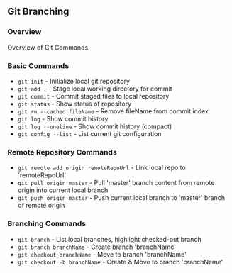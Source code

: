 ## Git Branching

### Overview

Overview of Git Commands

### Basic Commands

* `git init` - Initialize local git repository
* `git add .` - Stage local working directory for commit
* `git commit` - Commit staged files to local repository
* `git status` - Show status of repository
* `git rm --cached fileName` - Remove fileName from commit index
* `git log` - Show commit history
* `git log --oneline` - Show commit history (compact)
* `git config --list` - List current git configuration

### Remote Repository Commands

* `git remote add origin remoteRepoUrl` - Link local repo to 'remoteRepoUrl'
* `git pull origin master` - Pull 'master' branch content from remote origin into current local branch
* `git push origin master` - Push current local branch to 'master' branch of remote origin

### Branching Commands

* `git branch` - List local branches, highlight checked-out branch
* `git branch branchName` - Create branch 'branchName'
* `git checkout branchName` - Move to branch 'branchName'
* `git checkout -b branchName` - Create & Move to branch 'branchName'
